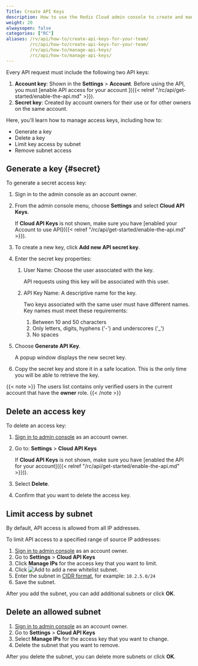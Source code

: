 ```yaml
---
Title: Create API Keys
description: How to use the Redis Cloud admin console to create and manage API Keys for your Account's team owners
weight: 20
alwaysopen: false
categories: ["RC"]
aliases: /rv/api/how-to/create-api-keys-for-your-team/
         /rc/api/how-to/create-api-keys-for-your-team/
         /rv/api/how-to/manage-api-keys/
         /rc/api/how-to/manage-api-keys/
---
```

Every API request must include the following two API keys:

1. **Account key**: Shown in the **Settings** > **Account**.
    Before using the API, you must [enable API access for your account ]({{< relref  "/rc/api/get-started/enable-the-api.md" >}}).
1. **Secret key**: Created by account owners for their use or for other owners on the same account.

Here, you'll learn how to manage access keys, including how to:

- Generate a key
- Delete a key
- Limit key access by subnet
- Remove subnet access

## Generate a key {#secret}

To generate a secret access key:

1. Sign in to the admin console as an account owner.
1. From the admin console menu, choose **Settings** and select **Cloud API Keys**.

    If **Cloud API Keys** is not shown, make sure you have [enabled your Account to use API]({{< relref "/rc/api/get-started/enable-the-api.md" >}}).
1. To create a new key, click **Add new API secret key**.
1. Enter the secret key properties:
    1. User Name: Choose the user associated with the key.

        API requests using this key will be associated with this user.
    1. API Key Name: A descriptive name for the key.

        Two keys associated with the same user must have different names. Key names must meet these requirements:
        1. Between 10 and 50 characters
        1. Only letters, digits, hyphens ('-') and underscores ('_')
        1. No spaces
1. Choose **Generate API Key**.

    A popup window displays the new secret key.
1. Copy the secret key and store it in a safe location. This is the only time you will be able to retrieve the key.

{{< note >}}
The users list contains only verified users in the current account that have the **owner** role.
{{< /note >}}

## Delete an access key

To delete an access key:

1. [Sign in to admin console](https://app.redislabs.com) as an account owner.
1. Go to: **Settings** > **Cloud API Keys**

    If **Cloud API Keys** is not shown, make sure you have [enabled the API for your account]({{< relref "/rc/api/get-started/enable-the-api.md" >}})).
1. Select **Delete**.
1. Confirm that you want to delete the access key.

## Limit access by subnet

By default, API access is allowed from all IP addresses.

To limit API access to a specified range of source IP addresses:

1. [Sign in to admin console](https://app.redislabs.com) as an account owner.
1. Go to **Settings** > **Cloud API Keys**
1. Click **Manage IPs** for the access key that you want to limit.
1. Click ![Add](/images/rs/icon_add.png#no-click "Add") to add a new whitelist subnet.
1. Enter the subnet in [CIDR format](https://en.wikipedia.org/wiki/Classless_Inter-Domain_Routing#CIDR_notation), for example: `10.2.5.0/24`
1. Save the subnet.

After you add the subnet, you can add additional subnets or click **OK**.

## Delete an allowed subnet

1. [Sign in to admin console](https://app.redislabs.com) as an account owner.
1. Go to **Settings** > **Cloud API Keys**
1. Select  **Manage IPs** for the access key that you want to change.
1. Delete the subnet that you want to remove.

After you delete the subnet, you can delete more subnets or click **OK**.
